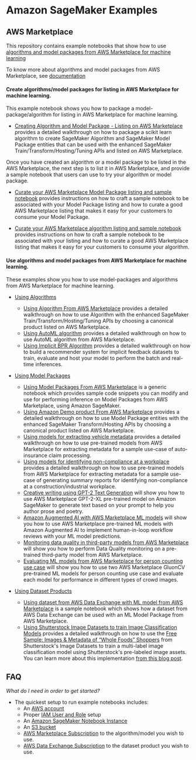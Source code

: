 # Amazon SageMaker Examples

## AWS Marketplace

This repository contains example notebooks that show how to use [algorithms and model packages from AWS Marketplace for machine learning](https://aws.amazon.com/marketplace/search/results?page=1&filters=fulfillment_options&fulfillment_options=SAGEMAKER)

To know more about algorithms and model packages from AWS Marketplace, see [documentation](https://docs.aws.amazon.com/marketplace/latest/userguide/machine-learning-products.html)

#### Create algorithms/model packages for listing in AWS Marketplace for machine learning.

This example notebook shows you how to package a model-package/algorithm for listing in AWS Marketplace for machine learning.

- [Creating Algorithm and Model Package - Listing on AWS Marketplace](creating_marketplace_products) provides a detailed walkthrough on how to package a scikit learn algorithm to create SageMaker Algorithm and SageMaker Model Package entities that can be used with the enhanced SageMaker Train/Transform/Hosting/Tuning APIs and listed on AWS Marketplace.

Once you have created an algorithm or a model package to be listed in the AWS Marketplace, the next step is to list it in AWS Marketplace, and provide a sample notebook that users can use to try your algorithm or model package. 

* [Curate your AWS Marketplace Model Package listing and sample notebook](curating_aws_marketplace_listing_and_sample_notebook/ModelPackage) provides instructions on how to craft a sample notebook to be associated with your Model Package listing and how to curate a good AWS Marketplace listing that makes it easy for your customers to consume your Model Package.

* [Curate your AWS Marketplace algorithm listing and sample notebook](curating_aws_marketplace_listing_and_sample_notebook/Algorithm) provides instructions on how to craft a sample notebook to be associated with your listing and how to curate a good AWS Marketplace listing that makes it easy for your customers to consume your algorithm. 


#### Use algorithms and model packages from AWS Marketplace for machine learning.

These examples show you how to use model-packages and algorithms from AWS Marketplace for machine learning.

- [Using Algorithms](using_algorithms)
	- [Using Algorithm From AWS Marketplace](using_algorithms/amazon_demo_product) provides a detailed walkthrough on how to use Algorithm with the enhanced SageMaker Train/Transform/Hosting/Tuning APIs by choosing a canonical product listed on AWS Marketplace.
	- [Using AutoML algorithm](using_algorithms/automl) provides a detailed walkthrough on how to use AutoML algorithm from AWS Marketplace.
	- [Using Implicit BPR Algorithm](using_algorithms/implicit_bpr) provides a detailed walkthrough on how to build a recommender system for implicit feedback datasets to train, evaluate and host your model to perform the batch and real-time inferences.

- [Using Model Packages](using_model_packages)
	- [Using Model Packages From AWS Marketplace](using_model_packages/generic_sample_notebook) is a generic notebook which provides sample code snippets you can modify and use for performing inference on Model Packages from AWS Marketplace, using Amazon SageMaker.
	- [Using Amazon Demo product From AWS Marketplace](using_model_packages/amazon_demo_product) provides a detailed walkthrough on how to use Model Package entities with the enhanced SageMaker Transform/Hosting APIs by choosing a canonical product listed on AWS Marketplace.
	- [Using models for extracting vehicle metadata](using_model_packages/auto_insurance) provides a detailed walkthrough on how to use pre-trained models from AWS Marketplace for extracting metadata for a sample use-case of auto-insurance claim processing.
	- [Using models for identifying non-compliance at a workplace](using_model_packages/improving_industrial_workplace_safety) provides a detailed walkthrough on how to use pre-trained models from AWS Marketplace for extracting metadata for a sample use-case of generating summary reports for identifying non-compliance at a construction/industrial workplace.
	- [Creative writing using GPT-2 Text Generation](using_model_packages/creative-writing-using-gpt-2-text-generation) will show you how to use AWS Marketplace GPT-2-XL pre-trained model on Amazon SageMaker to generate text based on your prompt to help you author prose and poetry.
	- [Amazon Augmented AI with AWS Marketplace ML models](using_model_packages/amazon_augmented_ai_with_aws_marketplace_ml_models) will show you how to use AWS Marketplace pre-trained ML models with Amazon Augmented AI to implement human-in-loop workflow reviews with your ML model predictions.
	- [Monitoring data quality in third-party models from AWS Marketplace](using_model_packages/data_quality_monitoring) will show you how to perform Data Quality monitoring on a pre-trained third-party model from AWS Marketplace.
  - [Evaluating ML models from AWS Marketplace for person counting use case](using_model_packages/evaluating_aws_marketplace_models_for_person_counting_use_case) will show you how to use two AWS Marketplace GluonCV pre-trained ML models for person counting use case and evaluate each model for performance in different types of crowd images.	

- [Using Dataset Products](using_data)
	- [Using dataset from AWS Data Exchange with ML model from AWS Marketplace](using_data/using_data_with_ml_model) is a sample notebook which shows how a dataset from AWS Data Exchange can be used with an ML Model Package from AWS Marketplace.
	- [Using Shutterstock Image Datasets to train Image Classification Models](using_data/image_classification_with_shutterstock_image_datasets) provides a detailed walkthrough on how to use the [Free Sample: Images & Metadata of “Whole Foods” Shoppers](https://aws.amazon.com/marketplace/pp/prodview-y6xuddt42fmbu?qid=1623195111604&sr=0-1&ref_=srh_res_product_title#offers) from Shutterstock's Image Datasets to train a multi-label image classification model using Shutterstock's pre-labeled image assets. You can learn more about this implementation [from this blog post](https://aws.amazon.com/blogs/awsmarketplace/using-shutterstocks-image-datasets-to-train-your-computer-vision-models/).
	
## FAQ

*What do I need in order to get started?*

- The quickest setup to run example notebooks includes:
  - An [AWS account](http://docs.aws.amazon.com/sagemaker/latest/dg/gs-account.html)
  - Proper [IAM User and Role](http://docs.aws.amazon.com/sagemaker/latest/dg/authentication-and-access-control.html) setup
  - An [Amazon SageMaker Notebook Instance](http://docs.aws.amazon.com/sagemaker/latest/dg/gs-setup-working-env.html)
  - An [S3 bucket](http://docs.aws.amazon.com/sagemaker/latest/dg/gs-config-permissions.html)
  - [AWS Marketplace Subscription](https://aws.amazon.com/marketplace/help/200799470#topic1) to the algorithm/model you wish to use.
  - [AWS Data Exchange Subscription](https://docs.aws.amazon.com/data-exchange/latest/userguide/subscribe-to-data-sets.html) to the dataset product you wish to use.
